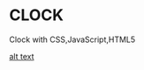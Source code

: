 # CLOCK

Clock with CSS,JavaScript,HTML5

[alt text](https://ibb.co/r37BHwf][img]https://i.ibb.co/r37BHwf/clock.png "Logo Title Text 1")


